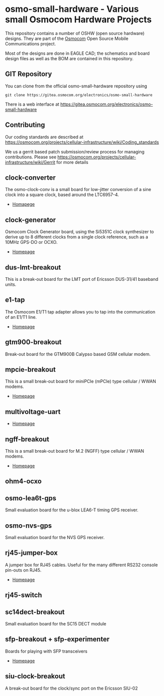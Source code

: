 osmo-small-hardware - Various small Osmocom Hardware Projects
=============================================================

This repository contains a number of OSHW (open source hardware)
designs.  They are part of the [Osmocom](https://osmocom.org/) Open
Source Mobile Communications project.

Most of the designs are done in EAGLE CAD; the schematics and board
design files as well as the BOM are contained in this repository.

GIT Repository
--------------

You can clone from the official osmo-small-hardware repository using

	git clone https://gitea.osmocom.org/electronics/osmo-small-hardware

There is a web interface at <https://gitea.osmocom.org/electronics/osmo-small-hardware>

Contributing
------------

Our coding standards are described at
https://osmocom.org/projects/cellular-infrastructure/wiki/Coding_standards

We us a gerrit based patch submission/review process for managing
contributions.  Please see
https://osmocom.org/projects/cellular-infrastructure/wiki/Gerrit for
more details


clock-converter
---------------

The osmo-clock-conv is a small board for low-jitter conversion of a sine
clock into a square clock, based around the LTC6957-4.

* [Homapege](https://osmocom.org/projects/osmo-clock-conv)

clock-generator
---------------

Osmocom Clock Generator board, using the Si5351C clock synthesizer to
derive up to 8 different clocks from a single clock reference, such as a
10MHz GPS-DO or OCXO.


* [Homepage](https://osmocom.org/projects/osmo-clock-gen)

dus-lmt-breakout
----------------

This is a break-out board for the LMT port of Ericsson DUS-31/41
baseband units.

e1-tap
------

The Osmocom E1/T1 tap adapter allows you to tap into the communication
of an E1/T1 line.

* [Homepage](https://osmocom.org/projects/e1-tap)

gtm900-breakout
---------------

Break-out board for the GTM900B Calypso based GSM cellular modem.

mpcie-breakout
--------------

This is a small break-out board for miniPCIe (mPCIe) type cellular /
WWAN modems.

* [Homepage](https://osmocom.org/projects/mpcie-breakout)

multivoltage-uart
-----------------

* [Homepage](https://osmocom.org/projects/mv-uart)

ngff-breakout
-------------

This is a small break-out board for M.2 (NGFF) type cellular / WWAN
modems.

* [Homepage](https://osmocom.org/projects/ngff-breakout)

ohm4-ocxo
---------

osmo-lea6t-gps
--------------

Small evaluation board for the u-blox LEA6-T timing GPS receiver.

osmo-nvs-gps
------------

Small evaluation board for the NVS GPS receiver.

rj45-jumper-box
---------------

A jumper box for RJ45 cables. Useful for the many different RS232
console pin-outs on RJ45.

* [Homepage](https://osmocom.org/projects/misc-hardware/wiki/RJ45_jumper_box)

rj45-switch
-----------

sc14dect-breakout
-----------------

Small evaluation board for the SC15 DECT module

sfp-breakout + sfp-experimenter
-------------------------------

Boards for playing with SFP transceivers

* [Homepage](https://osmocom.org/projects/misc-hardware/wiki/Sfp-breakout)


siu-clock-breakout
------------------

A break-out board for the clock/sync port on the Ericsson SIU-02
